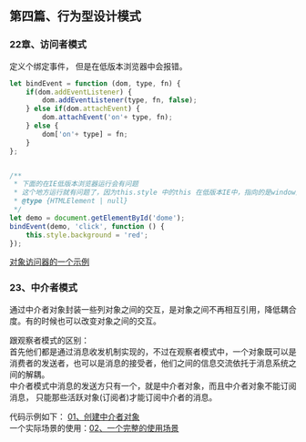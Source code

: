 ## <div id="class04">第四篇、行为型设计模式</div>

### <div id="class04-22">22章、访问者模式</div>
定义个绑定事件， 但是在低版本浏览器中会报错。
```js
let bindEvent = function (dom, type, fn) {
    if(dom.addEventListener) {
        dom.addEventListener(type, fn, false);
    } else if(dom.attachEvent) {
        dom.attachEvent('on'+ type, fn);
    } else {
        dom['on'+ type] = fn;
    }
};


/**
 * 下面的在IE低版本浏览器运行会有问题
 * 这个地方运行就有问题了，因为this.style 中的this 在低版本IE中，指向的是window对象
 * @type {HTMLElement | null}
 */
let demo = document.getElementById('dome');
bindEvent(demo, 'click', function () {
    this.style.background = 'red';
});
```
[对象访问器的一个示例](./22章、访问者模式/02、对象访问器.js)


### <div id="class04-23">23、中介者模式</div>
通过中介者对象封装一些列对象之间的交互，是对象之间不再相互引用，降低耦合度。有的时候也可以改变对象之间的交互。

跟观察者模式的区别：                       
首先他们都是通过消息收发机制实现的，不过在观察者模式中，一个对象既可以是消费者的发送者，也可以是消息的接受者，他们之间的信息交流依托于消息系统之间的解耦。                       
中介者模式中消息的发送方只有一个，就是中介者对象，而且中介者对象不能订阅消息， 只能那些活跃对象(订阅者)才能订阅中介者的消息。

代码示例如下： [01、创建中介者对象](23、中介者模式/01、创建中介者对象.js)                            
一个实际场景的使用：[02、一个完整的使用场景](./23、中介者模式/02、一个完整的使用场景.js)




 
